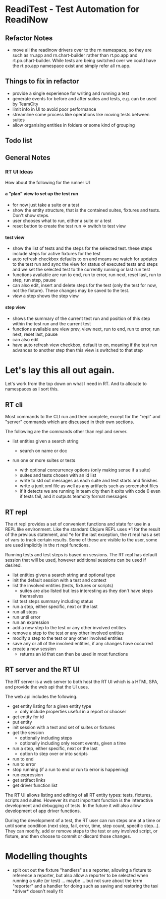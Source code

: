 # ReadiTest - Test Automation for ReadiNow

## Refactor Notes

*   move all the readinow drivers over to the rn namespace, so they are such as
rn.app and rn.chart-builder rather than rt.po.app and rt.po.chart-builder. While tests
are being switched over we could have the rt.po.app namespace exist and simply refer all rn.app.

## Things to fix in refactor

*   provide a single experience for writing and running a test
*   generate events for before and after suites and tests, e.g. can be used by TeamCity
*   limit info in UI to avoid poor performance
*   streamline some process like operations like moving tests between suites
*   allow organising entities in folders or some kind of grouping

## Todo list






## General Notes


### RT UI Ideas

How about the following for the runner UI

#### a "plan" view to set up the test run

-   for now just take a suite or a test
-   show the entity structure, that is the contained suites, fixtures and tests. Don't show steps.
-   user chooses what to run, either a suite or a test
-   reset button to create the test run => switch to test view

#### test view

-   show the list of tests and the steps for the selected test. these steps
    include steps for active fixtures for the test
-   auto refresh checkbox defaults to on and means we watch for updates to
    the test run and sync the view for status of executed tests and steps
    and we set the selected test to the currently running or last run test
-   functions available are run to end, run to error, run next, reset last,
    run to step, run step, pause
-   can also edit, insert and delete steps for the test (only the test for
    now, not the fixture). These changes may be saved to the test.
-   view a step shows the step view

#### step view

-   shows the summary of the current test run and position of this step within
    the test run and the current test
-   functions available are view prev, view next, run to end, run to error,
    run next, reset last, pause
-   can also edit
-   have auto refresh view checkbox, default to on, meaning if the test run
    advances to another step then this view is switched to that step




# Let's lay this all out again.

Let's work from the top down on what I need in RT.
And to allocate to namespaces as I sort this.

## RT cli

Most commands to the CLI run and then complete, except for the "repl" and "server"
commands which are discussed in their own sections.

The following are the commands other than repl and server.

* list entities given a search string
     - search on name or doc

* run one or more suites or tests
     - with optional concurrency options (only making sense if a suite)
     - suites and tests chosen with an id list
     - write to std out messages as each suite and test starts and finishes
     - write a junit xml file as well as any artifacts such as screenshot files
     - if it detects we are running in team city then it exits with code 0 even if tests fail,
          and it outputs teamcity format messages

## RT repl

The rt repl provides a set of convenient functions and state for use in
a REPL like environment. Like the standard Clojure REPL uses \*1 for the
result of the previous statement, and \*e for the last exception,
the rt repl has a set of vars to track certain results. Some of these are
visible to the user, some are used implicitly in the rt repl functions.

Running tests and test steps is based on sessions. The RT repl has default
session that will be used, however additional sessions can be used if desired.

* list entities given a search string and optional type
* init the default session with a test and context
* list the involved entities (tests, fixtures or scripts)
     - suites are also listed but less interesting as they don't have steps themselves
* list test steps summary including status
* run a step, either specific, next or the last
* run all steps
* run until error
* run an expression
* add a new step to the test or any other involved entities
* remove a step to the test or any other involved entities
* modify a step to the test or any other involved entities
* save any or all of the involved entities, if any changes have occurred
* create a new session
     - returns an id that can then be used in most functions

## RT server and the RT UI

The RT server is a web server to both host the RT UI which is a HTML SPA,
and provide the web api that the UI uses.

The web api includes the following.

* get entity listing for a given entity type
     - only include properties useful in a report or chooser
* get entity for id
* put entity
* init session with a test and set of suites or fixtures
* get the session
     - optionally including steps
     - optionally including only recent events, given a time
* run a step, either specific, next or the last
     - option to step over or into scripts
* run to end
* run to error
* stop running (if a run to end or run to error is happening)
* run expression
* get artifact links
* get driver function list

The RT UI allows listing and editing of all RT entity types: tests,
fixtures, scripts and suites. However its most important function is
the interactive development and debugging of tests. In the future it
will also allow development of app driver functions.

During the development of a test, the RT user can run steps one at a
time or until some condition (next step, fail, error, time, step count,
specific step...). They can modify, add or remove steps to the test or
any involved script, or fixture, and then choose to commit or discard those changes.



# Modelling thoughts

*   split out out the fixture "handlers" as a reporter, allowing a fixture to reference
    a reporter, but also allow a reporter to be selected when running a suite (or test)
    ... maybe ... but not sure about the term "reporter" and a handler for doing such as
    saving and restoring the taxi \*driver\* doesn't really fit

